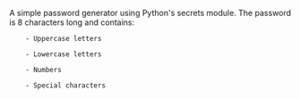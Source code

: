 A simple password generator using Python's secrets module.
The password is 8 characters long and contains:

        - Uppercase letters
        
        - Lowercase letters
        
        - Numbers
        
        - Special characters
